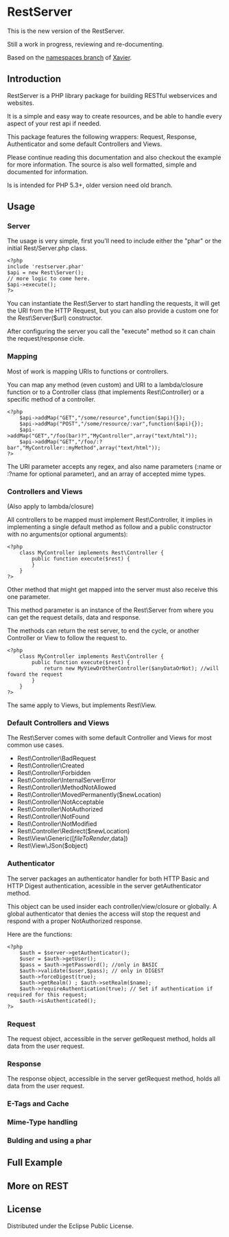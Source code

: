 # RestServer

This is the new version of the RestServer. 

Still a work in progress, reviewing and re-documenting.

Based on the [namespaces branch](http://github.com/diogok/restserver/tree/namespaces) of [Xavier](https://github.com/zeflasher/).

## Introduction

RestServer is a PHP library package for building RESTful webservices and websites.

It is a simple and easy way to create resources, and be able to handle every aspect of your rest api if needed.

This package features the following wrappers: Request, Response, Authenticator and some default Controllers and Views.

Please continue reading this documentation and also checkout the example for more information. The source is also well formatted, simple and documented for information.

Is is intended for PHP 5.3+, older version need old branch.

## Usage

### Server

The usage is very simple, first you'll need to include either the "phar" or the initial Rest/Server.php class.

    <?php 
    include 'restserver.phar'
    $api = new Rest\Server();
    // more logic to come here.
    $api->execute();
    ?>

You can instantiate the Rest\Server to start handling the requests, it will get the URI from the HTTP Request, but you can also provide a custom one for the Rest\Server($url) constructor.

After configuring the server you call the "execute" method so it can chain the request/response cicle.

### Mapping

Most of work is mapping URIs to functions or controllers.

You can map any method (even custom) and URI to a lambda/closure function or to a Controller class (that implements Rest\Controller) or a specific method of a controller. 

    <?php
        $api->addMap("GET","/some/resource",function($api){});
        $api->addMap("POST","/some/resource/:var",function($api){});
        $api->addMap("GET","/foo(bar)?","MyController",array("text/html"));
        $api->addMap("GET","/foo/:?bar","MyController::myMethod",array("text/html"));
    ?>

The URI parameter accepts any regex, and also name parameters (:name or :?name for optional parameter), and an array of accepted mime types.

### Controllers and Views

(Also apply to lambda/closure)

All controllers to be mapped must implement Rest\Controller, it implies in implementing a single default method as follow and a public constructor with no arguments(or optional arguments):

    <?php
        class MyController implements Rest\Controller {
            public function execute($rest) {
            }
        }
    ?>

Other method that might get mapped into the server must also receive this one parameter. 

This method parameter is an instance of the Rest\Server from where you can get the request details, data and response.

The methods can return the rest server, to end the cycle, or another Controller or View to follow the request to.

    <?php
        class MyController implements Rest\Controller {
            public function execute($rest) {
                return new MyViewOrOtherController($anyDataOrNot); //will foward the request
            }
        }
    ?>

The same apply to Views, but implements Rest\View.

### Default Controllers and Views

The Rest\Server comes with some default Controller and Views for most common use cases.

- Rest\Controller\BadRequest
- Rest\Controller\Created
- Rest\Controller\Forbidden
- Rest\Controller\InternalServerError
- Rest\Controller\MethodNotAllowed
- Rest\Controller\MovedPermanently($newLocation)
- Rest\Controller\NotAcceptable
- Rest\Controller\NotAuthorized
- Rest\Controller\NotFound
- Rest\Controller\NotModified
- Rest\Controller\Redirect($newLocation)
- Rest\View\Generic([$fileToRender,$data])
- Rest\View\JSon($object)

### Authenticator

The server packages an authenticator handler for both HTTP Basic and HTTP Digest authentication, acessible in the server getAuthenticator method.

This object can be used insider each controller/view/closure or globally. A global authenticator that denies the access will stop the request and respond with a proper NotAuthorized response.

Here are the functions:

    <?php
        $auth = $server->getAuthenticator();
        $user = $auth->getUser();
        $pass = $auth->getPassword(); //only in BASIC
        $auth->validate($user,$pass); // only in DIGEST
        $auth->forceDigest(true); 
        $auth->getRealm() ; $auth->setRealm($name);
        $auth->requireAuthentication(true); // Set if authentication if required for this request;
        $auth->isAuthenticated();
    ?>

### Request

The request object, accessible in the server getRequest method, holds all data from the user request.

### Response

The response object, accessible in the server getRequest method, holds all data from the user request.

### E-Tags and Cache

### Mime-Type handling

### Bulding and using a phar

## Full Example

## More on REST

## License

Distributed under the Eclipse Public License.

